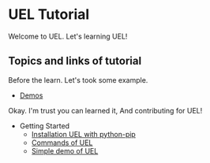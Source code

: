 # UEL Tutorial

Welcome to UEL. Let's learning UEL!

## Topics and links of tutorial

Before the learn. Let's took some example.

- [Demos](./demos.md)

Okay. I'm trust you can learned it, And contributing for UEL!

- Getting Started
    - [Installation UEL with python-pip](./getting-started/installation.md)
    - [Commands of UEL](./getting-started/commands.md)
    - [Simple demo of UEL](./getting-started/simple_demo.md)
